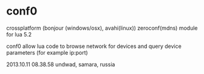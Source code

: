 conf0
=====
crossplatform (bonjour (windows/osx), avahi(linux)) zeroconf(mdns) module for lua 5.2

conf0 allow lua code to browse network for devices and query device parameters (for example ip:port)

2013.10.11 08.38.58 undwad, samara, russia